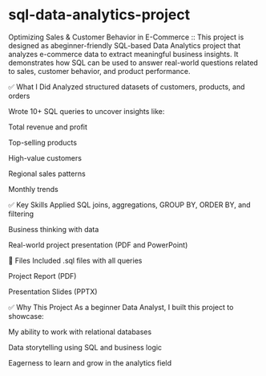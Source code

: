# sql-data-analytics-project
Optimizing Sales &amp; Customer Behavior in E-Commerce ::
This project is designed as abeginner-friendly SQL-based Data Analytics project that analyzes e-commerce data to extract meaningful business insights. 
It demonstrates how SQL can be used to answer real-world questions related to sales, customer behavior, and product performance.

✅ What I Did
Analyzed structured datasets of customers, products, and orders

Wrote 10+ SQL queries to uncover insights like:

Total revenue and profit

Top-selling products

High-value customers

Regional sales patterns

Monthly trends

✅ Key Skills Applied
SQL joins, aggregations, GROUP BY, ORDER BY, and filtering

Business thinking with data

Real-world project presentation (PDF and PowerPoint)

📁 Files Included
.sql files with all queries

Project Report (PDF)

Presentation Slides (PPTX)

✅ Why This Project
As a beginner Data Analyst, I built this project to showcase:

My ability to work with relational databases

Data storytelling using SQL and business logic

Eagerness to learn and grow in the analytics field

